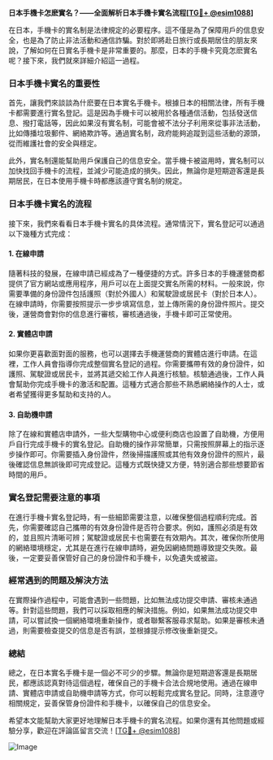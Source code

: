 **日本手機卡怎麽實名？——全面解析日本手機卡實名流程[[TG💪+ @esim1088](https://t.me/s/esim1088)]**

在日本，手機卡的實名制是法律規定的必要程序。這不僅是為了保障用戶的信息安全，也是為了防止非法活動和通信詐騙。對於即將赴日旅行或長期居住的朋友來說，了解如何在日實名手機卡是非常重要的。那麼，日本的手機卡究竟怎麽實名呢？接下來，我們就來詳細介紹這一過程。

### 日本手機卡實名的重要性

首先，讓我們來談談為什麽要在日本實名手機卡。根據日本的相關法律，所有手機卡都需要進行實名登記。這是因為手機卡可以被用於各種通信活動，包括發送信息、撥打電話等，因此如果沒有實名制，可能會被不法分子利用來從事非法活動，比如傳播垃圾郵件、網絡欺詐等。通過實名制，政府能夠追蹤到這些活動的源頭，從而維護社會的安全與穩定。

此外，實名制還能幫助用戶保護自己的信息安全。當手機卡被盜用時，實名制可以加快找回手機卡的流程，並減少可能造成的損失。因此，無論你是短期遊客還是長期居民，在日本使用手機卡時都應該遵守實名制的規定。

### 日本手機卡實名的流程

接下來，我們來看看日本手機卡實名的具体流程。通常情況下，實名登記可以通過以下幾種方式完成：

#### 1. 在線申請

隨著科技的發展，在線申請已經成為了一種便捷的方式。許多日本的手機運營商都提供了官方網站或應用程序，用戶可以在上面提交實名所需的材料。一般來說，你需要準備的身份證件包括護照（對於外國人）和駕駛證或居民卡（對於日本人）。在線申請時，你需要按照提示一步步填寫信息，並上傳所需的身份證件照片。提交後，運營商會對你的信息進行審核，審核通過後，手機卡即可正常使用。

#### 2. 實體店申請

如果你更喜歡面對面的服務，也可以選擇去手機運營商的實體店進行申請。在這裡，工作人員會指導你完成整個實名登記的過程。你需要攜帶有效的身份證件，如護照、駕駛證或居民卡，並將其遞交給工作人員進行核驗。核驗通過後，工作人員會幫助你完成手機卡的激活和配置。這種方式適合那些不熟悉網絡操作的人士，或者希望獲得更多幫助和支持的人。

#### 3. 自助機申請

除了在線和實體店申請外，一些大型購物中心或便利商店也設置了自助機，方便用戶自行完成手機卡的實名登記。自助機的操作非常簡單，只需按照屏幕上的指示逐步操作即可。你需要插入身份證件，然後掃描護照或其他有效身份證件的照片，最後確認信息無誤後即可完成登記。這種方式既快捷又方便，特別適合那些想要節省時間的用戶。

### 實名登記需要注意的事項

在進行手機卡實名登記時，有一些細節需要注意，以確保整個過程順利完成。首先，你需要確認自己攜帶的有效身份證件是否符合要求。例如，護照必須是有效的，並且照片清晰可辨；駕駛證或居民卡也需要在有效期內。其次，確保你所使用的網絡環境穩定，尤其是在進行在線申請時，避免因網絡問題導致提交失敗。最後，一定要妥善保管好自己的身份證件和手機卡，以免遺失或被盜。

### 經常遇到的問題及解決方法

在實際操作過程中，可能會遇到一些問題，比如無法成功提交申請、審核未通過等。針對這些問題，我們可以採取相應的解決措施。例如，如果無法成功提交申請，可以嘗試換一個網絡環境重新操作，或者聯繫客服尋求幫助。如果是審核未通過，則需要檢查提交的信息是否有誤，並根據提示修改後重新提交。

### 總結

總之，在日本實名手機卡是一個必不可少的步驟。無論你是短期遊客還是長期居民，都應該認真對待這個過程，確保自己的手機卡合法合規地使用。通過在線申請、實體店申請或自助機申請等方式，你可以輕鬆完成實名登記。同時，注意遵守相關規定，妥善保管身份證件和手機卡，以確保自己的信息安全。

希望本文能幫助大家更好地理解日本手機卡的實名流程。如果你還有其他問題或經驗分享，歡迎在評論區留言交流！[[TG💪+ @esim1088](https://t.me/s/esim1088)] 

![Image](https://i.postimg.cc/4NQfJmqS/Snipaste-2025-05-13-00-14-12.png)